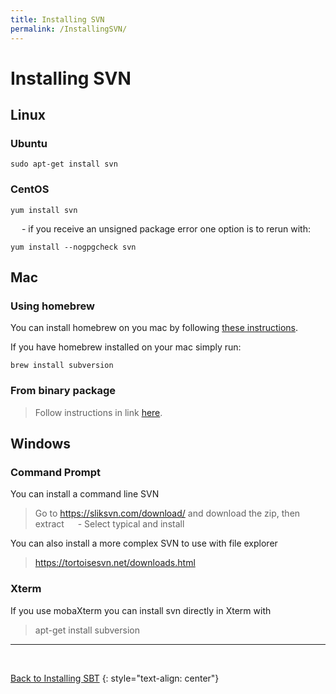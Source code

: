 ```yaml
---
title: Installing SVN
permalink: /InstallingSVN/
---
```


Installing SVN
===========


## Linux 
### Ubuntu
```
sudo apt-get install svn
```

### CentOS
```
yum install svn
```

&emsp; - if you receive an unsigned package error one option is to rerun with:

```
yum install --nogpgcheck svn
```


## Mac 
### Using homebrew
You can install homebrew on you mac by following [these instructions](https://brew.sh/).

If you have homebrew installed on your mac simply run:
```
brew install subversion
```

### From binary package
> Follow instructions in link [here](http://support.beanstalkapp.com/article/816-installing-subversion-for-mac-os-x).




## Windows
### Command Prompt
You can install a command line SVN 
> Go to https://sliksvn.com/download/ and download the zip, then extract
> &emsp; - Select typical and install

You can also install a more complex SVN to use with file explorer
> https://tortoisesvn.net/downloads.html

### Xterm
If you use mobaXterm you can install svn directly in Xterm with
> apt-get install subversion


----------------

&emsp;
&emsp;
&emsp;

[Back to Installing SBT][1] 
{: style="text-align: center"}


[1]: https://gabechurch.github.io/Building-Spark-Projects-with-SBT/IntrotoSBT/